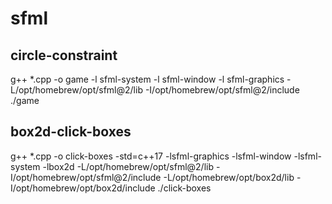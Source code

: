 # sfml

## circle-constraint
g++ *.cpp -o game -l sfml-system -l sfml-window -l sfml-graphics -L/opt/homebrew/opt/sfml@2/lib -I/opt/homebrew/opt/sfml@2/include
./game

## box2d-click-boxes
g++ *.cpp -o click-boxes -std=c++17 -lsfml-graphics -lsfml-window -lsfml-system -lbox2d -L/opt/homebrew/opt/sfml@2/lib -I/opt/homebrew/opt/sfml@2/include -L/opt/homebrew/opt/box2d/lib -I/opt/homebrew/opt/box2d/include
./click-boxes